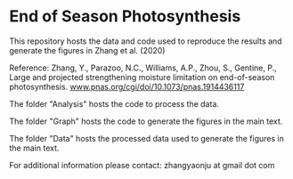 # End of Season Photosynthesis
This repository hosts the data and code used to reproduce the results and generate the figures in Zhang et al. (2020)

Reference: Zhang, Y., Parazoo, N.C., Williams, A.P., Zhou, S., Gentine, P., Large and projected strengthening moisture limitation on end-of-season photosynthesis. www.pnas.org/cgi/doi/10.1073/pnas.1914436117

The folder "Analysis" hosts the code to process the data.

The folder "Graph" hosts the code to generate the figures in the main text.

The folder "Data" hosts the processed data used to generate the figures in the main text.

For additional information please contact: zhangyaonju at gmail dot com

